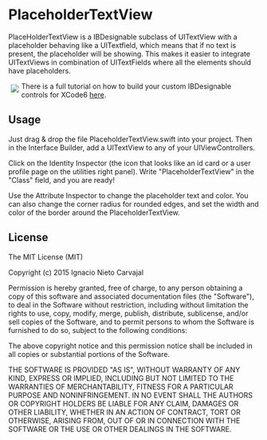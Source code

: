 # PlaceholderTextView

PlaceHolderTextView is a IBDesignable subclass of UITextView with a placeholder behaving like a UITextfield, which means that if no text is present, the placeholder will be showing. This makes it easier to integrate UITextViews in combination of UITextFields where all the elements should have placeholders.

<img align="left" vspace="5" hspace="5" src="http://digitalleaves.com/wp-content/uploads/2015/02/placeholderFinal.gif">

There is a full tutorial on how to build your custom IBDesignable controls for XCode6 [here](http://digitalleaves.com/blog/building-your-custom-ibdesignable-controls-and-views/).

## Usage

Just drag & drop the file PlaceholderTextView.swift into your project. Then in the Interface Builder, add a UITextView to any of your UIViewControllers. 

Click on the Identity Inspector (the icon that looks like an id card or a user profile page on the utilities right panel). Write "PlaceholderTextView" in the "Class" field, and you are ready! 

Use the Attribute Inspector to change the placeholder text and color. You can also change the corner radius for rounded edges, and set the width and color of the border around the PlaceholderTextView.

## License

The MIT License (MIT)

Copyright (c) 2015 Ignacio Nieto Carvajal

Permission is hereby granted, free of charge, to any person obtaining a copy
of this software and associated documentation files (the "Software"), to deal
in the Software without restriction, including without limitation the rights
to use, copy, modify, merge, publish, distribute, sublicense, and/or sell
copies of the Software, and to permit persons to whom the Software is
furnished to do so, subject to the following conditions:

The above copyright notice and this permission notice shall be included in
all copies or substantial portions of the Software.

THE SOFTWARE IS PROVIDED "AS IS", WITHOUT WARRANTY OF ANY KIND, EXPRESS OR
IMPLIED, INCLUDING BUT NOT LIMITED TO THE WARRANTIES OF MERCHANTABILITY,
FITNESS FOR A PARTICULAR PURPOSE AND NONINFRINGEMENT. IN NO EVENT SHALL THE
AUTHORS OR COPYRIGHT HOLDERS BE LIABLE FOR ANY CLAIM, DAMAGES OR OTHER
LIABILITY, WHETHER IN AN ACTION OF CONTRACT, TORT OR OTHERWISE, ARISING FROM,
OUT OF OR IN CONNECTION WITH THE SOFTWARE OR THE USE OR OTHER DEALINGS IN
THE SOFTWARE.
